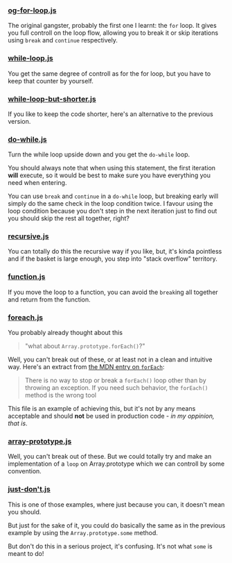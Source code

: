 ### [og-for-loop.js](og-for-loop.js)

The original gangster, probably the first one I learnt: the `for` loop. It gives
you full controll on the loop flow, allowing you to break it or skip iterations
using `break` and `continue` respectively.

### [while-loop.js](while-loop.js)

You get the same degree of controll as for the for loop, but you have to
keep that counter by yourself.

### [while-loop-but-shorter.js](while-loop-but-shorter.js)

If you like to keep the code shorter, here's an alternative to the previous
version.

### [do-while.js](do-while.js)

Turn the while loop upside down and you get the `do-while` loop.

You should always note that when using this statement, the first iteration
**will** execute, so it would be best to make sure you have everything you need
when entering.

You can use `break` and `continue` in a `do-while` loop, but breaking early will
simply do the same check in the loop condition twice. I favour using the
loop condition because you don't step in the next iteration just to find out you
should skip the rest all together, right?

### [recursive.js](recursive.js)

You can totally do this the recursive way if you like, but, it's kinda pointless
and if the basket is large enough, you step into "stack overflow" territory.

### [function.js](function.js)

If you move the loop to a function, you can avoid the `break`ing all together
and return from the function.

### [foreach.js](foreach.js)

You probably already thought about this

> "what about `Array.prototype.forEach()`?"

Well, you can't break out of these, or at least not in a clean and intuitive
way. Here's an extract from [the MDN entry on `forEach`](https://developer.mozilla.org/en-US/docs/Web/JavaScript/Reference/Global_Objects/Array/forEach):

> There is no way to stop or break a `forEach()` loop other than by throwing an
> exception. If you need such behavior, the `forEach()` method is the wrong tool

This file is an example of achieving this, but it's not by any means acceptable
and should **not** be used in production code - _in my oppinion, that is_.

### [array-prototype.js](array-prototype.js)

Well, you can't break out of these. But we could totally try and make an
implementation of a `loop` on Array.prototype which we can controll by
some convention.

### [just-don't.js](just-dont.js)

This is one of those examples, where just because you can, it doesn't mean you
should.

But just for the sake of it, you could do basically the same as in the previous
example by using the `Array.prototype.some` method.

But don't do this in a serious project, it's confusing. It's not what `some` is
meant to do!